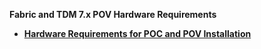 <strong>Fabric and TDM 7.x POV Hardware Requirements<strong>
        

<ul>
<li><a href="/articles/98_maintenance_and_operational/1_Fabric_And_TDM7_POV_Hardware_Requirements/00_hardware_requirements_for_POV.md">Hardware Requirements for POC and POV Installation</a></li>
</ul>

